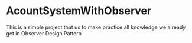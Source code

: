 # AcountSystemWithObserver
This is a simple project that us to make practice all knowledge we already get in Observer Design Pattern
